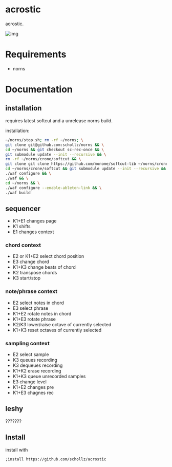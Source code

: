 # acrostic

acrostic.

![img](acrostic)


# Requirements

- norns

# Documentation


## installation

requires latest softcut and a unrelease norns build.

installation:

```bash
~/norns/stop.sh; rm -rf ~/norns; \
git clone git@github.com:schollz/norns && \
cd ~/norns && git checkout sc-rec-once && \
git submodule update --init --recursive && \
rm -rf ~/norns/crone/softcut && \
git clone git clone https://github.com/monome/softcut-lib ~/norns/crone/softcut && \
cd ~/norns/crone/softcut && git submodule update --init --recursive && \
./waf configure && \
./waf && \
cd ~/norns && \
./waf configure --enable-ableton-link && \
./waf build
```

## sequencer

- K1+E1 changes page
- K1 shifts
- E1 changes context

### chord context

- E2 or K1+E2 select chord position
- E3 change chord
- K1+K3 change beats of chord
- K2 transpose chords
- K3 start/stop

### note/phrase context

- E2 select notes in chord
- E3 select phrase
- K1+E2 rotate notes in chord
- K1+E3 rotate phrase
- K2/K3 lower/raise octave of currently selected
- K1+K3 reset octaves of currently selected

### sampling context

- E2 select sample
- K3 queues recording
- K3 dequeues recording
- K1+K2 erase recording
- K1+K3 queue unrecorded samples
- E3 change level
- K1+E2 changes pre
- K1+E3 chagnes rec

## leshy

???????

## Install

install with

```
;install https://github.com/schollz/acrostic
```